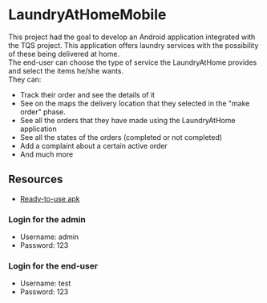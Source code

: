 # LaundryAtHomeMobile
This project had the goal to develop an Android application integrated with the TQS project. This application offers laundry services with the possibility of these being delivered at home.  
The end-user can choose the type of service the LaundryAtHome provides and select the items he/she wants.     
They can:
* Track their order and see the details of it
* See on the maps the delivery location that they selected in the "make order" phase.
* See all the orders that they have made using the LaundryAtHome application
* See all the states of the orders (completed or not completed)
* Add a complaint about a certain active order
* And much more

## Resources

* [Ready-to-use apk](https://github.com/Afonso-Boto/LaundryAtHomeMobile/blob/main/app-debug.apk)

### Login for the admin
* Username: admin
* Password: 123

### Login for the end-user
* Username: test
* Password: 123
